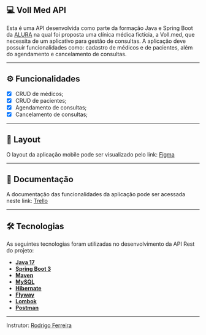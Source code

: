 ## 💻 Voll Med API

Esta é uma API desenvolvida como parte da formação Java e Spring Boot da  [ALURA](https://www.alura.com.br) na qual foi proposta uma clínica médica fictícia, a Voll.med, que necessita de um aplicativo para gestão 
de consultas. A aplicação deve possuir funcionalidades como: cadastro de médicos e de pacientes, além do agendamento e cancelamento de consultas.

---

## ⚙️ Funcionalidades

- [x] CRUD de médicos;
- [x] CRUD de pacientes;
- [x] Agendamento de consultas;
- [X] Cancelamento de consultas;

---

## 🎨 Layout

O layout da aplicação mobile pode ser visualizado pelo link: <a href="https://www.figma.com/file/N4CgpJqsg7gjbKuDmra3EV/Voll.med">Figma</a>

---

## 📄 Documentação

A documentação das funcionalidades da aplicação pode ser acessada neste link: <a href="https://trello.com/b/O0lGCsKb/api-voll-med">Trello</a>

---

## 🛠 Tecnologias

As seguintes tecnologias foram utilizadas no desenvolvimento da API Rest do projeto:

- **[Java 17](https://www.oracle.com/java)**
- **[Spring Boot 3](https://spring.io/projects/spring-boot)**
- **[Maven](https://maven.apache.org)**
- **[MySQL](https://www.mysql.com)**
- **[Hibernate](https://hibernate.org)**
- **[Flyway](https://flywaydb.org)**
- **[Lombok](https://projectlombok.org)**
- **[Postman](https://www.postman.com/)**

---

Instrutor: [Rodrigo Ferreira](https://cursos.alura.com.br/user/rodrigo-ferreira)